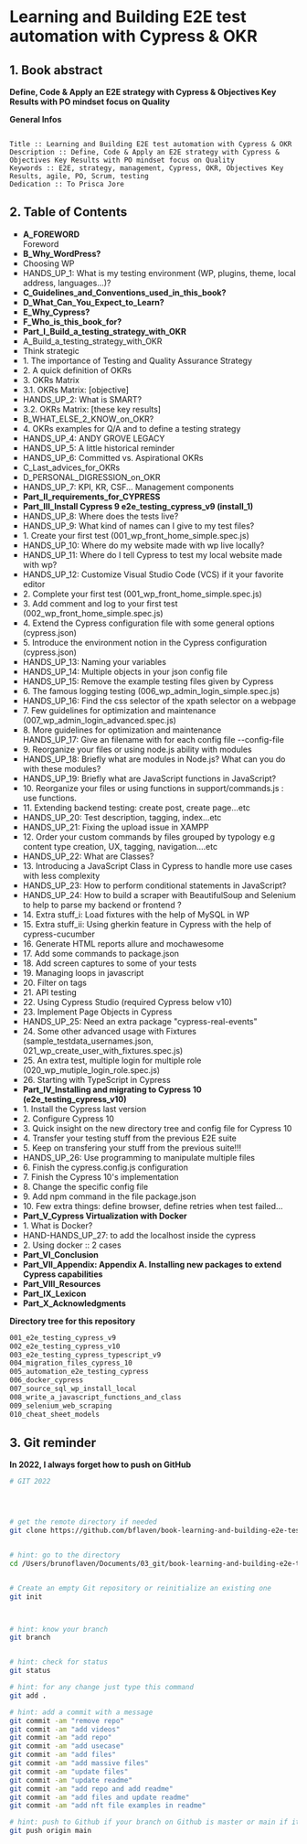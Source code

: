 # Learning and Building E2E test automation with Cypress & OKR

## 1. Book abstract

**Define, Code & Apply an E2E strategy with Cypress & Objectives Key Results with PO mindset focus on Quality**


__General Infos__

```

Title :: Learning and Building E2E test automation with Cypress & OKR
Description :: Define, Code & Apply an E2E strategy with Cypress & Objectives Key Results with PO mindset focus on Quality
Keywords :: E2E, strategy, management, Cypress, OKR, Objectives Key Results, agile, PO, Scrum, testing
Dedication :: To Prisca Jore 

```



## 2. Table of Contents

<ul type="square">
<!-- intro -->
<li><b>A_FOREWORD</b></li>
    Foreword
<li><b>B_Why_WordPress?</b></li>	
<li>Choosing WP</li>
<li>HANDS_UP_1: What is my testing environment (WP, plugins, theme, local address, languages...)?</li>
<li><b>C_Guidelines_and_Conventions_used_in_this_book?</b></li>
<li><b>D_What_Can_You_Expect_to_Learn?</b></li>
<li><b>E_Why_Cypress?</b></li>
<li><b>F_Who_is_this_book_for?</b></li>

<!-- part_I -->
<li><b>Part_I_Build_a_testing_strategy_with_OKR</b></li>
	<li>A_Build_a_testing_strategy_with_OKR</li>
	<li>Think strategic</li>
	<li>1. The importance of Testing and Quality Assurance Strategy</li>
	<li>2. A quick definition of OKRs</li>
	<li>3. OKRs Matrix</li>
	<li>3.1.  OKRs Matrix: [objective]</li>
	<li>HANDS_UP_2: What is SMART?</li>
	<li>3.2. OKRs Matrix: [these key results]</li>
	<li>B_WHAT_ELSE_2_KNOW_on_OKR?</li>			
	<li>4. OKRs examples for Q/A and to define a testing strategy</li>
	<li>HANDS_UP_4: ANDY GROVE LEGACY</li>
	<li>HANDS_UP_5: A little historical reminder</li>
	<li>HANDS_UP_6: Committed vs. Aspirational OKRs</li>		
	<li>C_Last_advices_for_OKRs</li>
	<li>D_PERSONAL_DIGRESSION_on_OKR</li>
	<li>HANDS_UP_7: KPI, KR, CSF... Management components</li>

<!-- Part_II -->
<li><b>Part_II_requirements_for_CYPRESS</b></li>

<!-- Part_III -->
<li><b>Part_III_Install Cypress 9 e2e_testing_cypress_v9 (install_1)</b></li>
	<li>HANDS_UP_8: Where does the tests live?</li>
	<li>HANDS_UP_9: What kind of names can I give to my test files?</li>
	<li>1. Create your first test (001_wp_front_home_simple.spec.js)</li>
	<li>HANDS_UP_10: Where do my website made with wp live locally?</li>
	<li>HANDS_UP_11: Where do I tell Cypress to test my local website made with wp?</li>
	<li>HANDS_UP_12: Customize Visual Studio Code (VCS) if it your favorite editor </li>
	<li>2. Complete your first test (001_wp_front_home_simple.spec.js)</li>
	<li>3. Add comment and log to your first test (002_wp_front_home_simple.spec.js)</li>
	<li>4. Extend the Cypress configuration file with some general options (cypress.json)</li>
	<li>5. Introduce the environment notion in the Cypress configuration (cypress.json)</li>
	<li>HANDS_UP_13: Naming your variables</li>
	<li>HANDS_UP_14: Multiple objects in your json config file</li>
	<li>HANDS_UP_15: Remove the example testing files given by Cypress</li>
	<li>6. The famous logging testing (006_wp_admin_login_simple.spec.js)</li>
	<li>HANDS_UP_16: Find the css selector of the xpath selector on a webpage</li>
	<li>7. Few guidelines for optimization and maintenance (007_wp_admin_login_advanced.spec.js)</li>
	<li>8. More guidelines for optimization and maintenance</li>
	HANDS_UP_17: Give an filename with for each config file --config-file</li>
	<li>9. Reorganize your files or using node.js ability with modules</li>
	<li>HANDS_UP_18: Briefly what are modules in Node.js? What can you do with these modules?</li>
	<li>HANDS_UP_19: Briefly what are JavaScript functions in JavaScript?</li>
	<li>10. Reorganize your files or using functions in support/commands.js :  use functions.</li>
	<li>11. Extending backend testing: create post, create page...etc</li>
	<li>HANDS_UP_20: Test description, tagging, index...etc</li>
	<li>HANDS_UP_21: Fixing the upload issue in XAMPP</li>
	<li>12. Order your custom commands by files grouped by typology e.g content type creation, UX, tagging, navigation....etc</li>
	<li>HANDS_UP_22:  What are Classes?</li>
	<li>13. Introducing a JavaScript Class in Cypress to handle more use cases with less complexity</li>
	<li>HANDS_UP_23: How to perform conditional statements in JavaScript?</li>
	<li>HANDS_UP_24: How to build a scraper with BeautifulSoup and Selenium to help to parse my backend or frontend ?</li>
	<li>14. Extra stuff_i: Load fixtures with the help of MySQL in WP</li>
	<li>15. Extra stuff_ii: Using gherkin feature in Cypress with the help of cypress-cucumber</li>
	<li>16.  Generate HTML reports allure and mochawesome</li>
	<li>17. Add some commands to package.json</li>
	<li>18. Add screen captures to some of your tests</li>
	<li>19. Managing loops in javascript</li>
	<li>20. Filter on tags</li>
	<li>21. API testing</li>
	<li>22. Using Cypress Studio (required Cypress below v10)</li>
	<li>23. Implement Page Objects in Cypress</li>
	<li>HANDS_UP_25: Need an extra package "cypress-real-events"</li>
	<li>24. Some other advanced usage with Fixtures (sample_testdata_usernames.json, 021_wp_create_user_with_fixtures.spec.js)</li>
	<li>25. An extra test, multiple login for multiple role (020_wp_mutiple_login_role.spec.js)</li>
	<li>26. Starting with TypeScript in Cypress</li>
		
<!-- Part_IV -->
<li><b>Part_IV_Installing and migrating to Cypress 10 (e2e_testing_cypress_v10)</b></li>
	    <li>1. Install the Cypress last version</li>
	    <li>2. Configure Cypress 10</li>
	    <li>3. Quick insight on the new directory tree and config file for Cypress 10</li>
	    <li>4. Transfer your testing stuff from the previous E2E suite</li>
	    <li>5. Keep on transfering your stuff from the previous suite!!!</li>
	    <li>HANDS_UP_26: Use programming to manipulate multiple files</li>
	    <li>6. Finish the cypress.config.js configuration</li>
	    <li>7. Finish the Cypress 10's implementation</li>
	    <li>8. Change the specific config file</li>
	    <li>9. Add npm command in the file package.json</li>
	    <li>10. Few extra things:  define browser, define retries when test failed...</li>
		
<!-- Part_V -->
<li><b>Part_V_Cypress Virtualization with Docker</b></li>	
	<li>1. What is Docker?</li>
	<li>HAND-HANDS_UP_27: to add the localhost inside the cypress</li>
	<li>2. Using docker :: 2 cases</li>
		
<!-- Part_VI -->
<li><b>Part_VI_Conclusion</b></li>
<!-- Part_VII -->
<li><b>Part_VII_Appendix: Appendix A. Installing new packages to extend Cypress capabilities</b></li>
<!-- Part_VIII -->
<li><b>Part_VIII_Resources</b></li>
<!-- Part_IX -->
<li><b>Part_IX_Lexicon</b></li>
<!-- Part_X -->
<li><b>Part_X_Acknowledgments</b></li>
</ul>





**Directory tree for this repository**
```bash
001_e2e_testing_cypress_v9
002_e2e_testing_cypress_v10
003_e2e_testing_cypress_typescript_v9
004_migration_files_cypress_10
005_automation_e2e_testing_cypress
006_docker_cypress
007_source_sql_wp_install_local
008_write_a_javascript_functions_and_class
009_selenium_web_scraping
010_cheat_sheet_models
```


## 3. Git reminder

**In 2022, I always forget how to push on GitHub**

```bash
# GIT 2022




# get the remote directory if needed
git clone https://github.com/bflaven/book-learning-and-building-e2e-test-automation-with-cypress-and-okr.git


# hint: go to the directory
cd /Users/brunoflaven/Documents/03_git/book-learning-and-building-e2e-test-automation-with-cypress-and-okr


# Create an empty Git repository or reinitialize an existing one
git init



# hint: know your branch
git branch


# hint: check for status
git status

# hint: for any change just type this command
git add .

# hint: add a commit with a message
git commit -am "remove repo"
git commit -am "add videos"
git commit -am "add repo"
git commit -am "add usecase"
git commit -am "add files"
git commit -am "add massive files"
git commit -am "update files"
git commit -am "update readme"
git commit -am "add repo and add readme"
git commit -am "add files and update readme"
git commit -am "add nft file examples in readme"

# hint: push to Github if your branch on Github is master or main if it main
git push origin main

```





